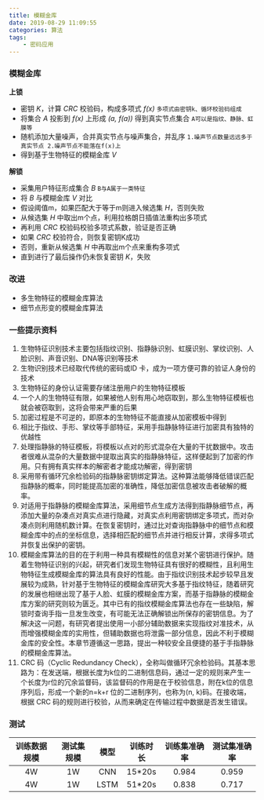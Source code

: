 ```yaml
---
title: 模糊金库
date: 2019-08-29 11:09:55
categories: 算法
tags: 
    - 密码应用
---
```


### 模糊金库

**上锁**
- 密钥 *K*，计算 *CRC* 校验码，构成多项式 *f(x)* `多项式由密钥k、循环校验码组成`
- 将集合 *A* 投影到 *f(x)* 上形成 *(a, f(a))* 得到真实节点集合 `A可以是指纹、静脉、虹膜等`
- 随机添加大量噪声，合并真实节点与噪声集合，并乱序 `1.噪声节点数量远远多于真实节点 2.噪声节点不能落在f(x)上`
- 得到基于生物特征的模糊金库 *V*

**解锁**
- 采集用户特征形成集合 *B* `B与A属于一类特征`
- 将 *B* 与模糊金库 *V* 对比
- 假设阈值m，如果匹配大于等于m则进入候选集 *H*，否则失败
- 从候选集 *H* 中取出m个点，利用拉格朗日插值法重构出多项式
- 再利用 *CRC* 校验码校验多项式系数，验证是否正确
- 如果 *CRC* 校验符合，则恢复密钥K成功
- 否则，重新从候选集 *H* 中再取出m个点来重构多项式
- 直到进行了最后操作仍未恢复密钥 *K*，失败

### 改进

- 多生物特征的模糊金库算法
- 细节点形变的模糊金库算法

### 一些提示资料

1. 生物特征识别技术主要包括指纹识别、指静脉识别、虹膜识别、掌纹识别、人脸识别、声音识别、DNA等识别等技术
1. 生物识别技术已经取代传统的密码或ID 卡，成为一项方便可靠的验证人身份的技术
2. 生物特征的身份认证需要存储注册用户的生物特征模板
2. 一个人的生物特征有限，如果被他人别有用心地窃取到，那么生物特征模板也就会被窃取到，这将会带来严重的后果
3. 加密过程是不可逆的，即原本的生物特征不能直接从加密模板中得到
2. 相比于指纹、手形、掌纹等手部特征，采用手指静脉特征进行加密具有独特的优越性
2. 处理指静脉的特征模板，将模板以点对的形式混杂在大量的干扰数据中。攻击者很难从混杂的大量数据中提取出真实的指静脉特征，这样便起到了加密的作用。只有拥有真实样本的解密者才能成功解密，得到密钥
2. 采用带有循环冗余检验码的指静脉密钥绑定算法。这种算法能够降低错误匹配指静脉的概率，同时能提高加密的准确性，降低加密信息被攻击者破解的概率。
2. 对适用于指静脉的模糊金库算法，采用细节点生成方法得到指静脉细节点，再添加大量的杂凑点对真实点进行隐藏，对真实点利用密钥绑定多项式，而对杂凑点则利用随机数计算。在恢复密钥时，通过比对查询指静脉中的细节点和模糊金库中的点的坐标信息，选择相匹配的细节点并进行相反计算，求得多项式并恢复出保护的密钥。
3. 模糊金库算法的目的在于利用一种具有模糊性的信息对某个密钥进行保护。随着生物特征识别的兴起，研究者们发现生物特征具有很好的模糊性，且利用生物特征生成模糊金库的算法具有良好的性能。由于指纹识别技术起步较早且发展较为成熟，针对基于生物特征的模糊金库研究大多基于指纹特征，随着研究的发展也相继出现了基于人脸、虹膜的模糊金库方案，而基于指静脉的模糊金库方案的研究则较为匮乏。其中已有的指纹模糊金库算法也存在一些缺陷，解锁时查询手指一旦发生改变，有可能无法正确解锁出所保存的密钥信息。为了解决这一问题，有研究者提出使用一小部分辅助数据来实现指纹对准技术，从而增强模糊金库的实用性，但辅助数据也将泄露一部分信息，因此不利于模糊金库的安全性。本章节遵循这一思路，提出一种较安全且便捷的基于手指静脉的模糊金库算法。
4. CRC 码（Cyclic Redundancy Check），全称叫做循环冗余检验码。其基本思路为：在发送端，根据长度为k位的二进制信息码，通过一定的规则来产生一个长度为r位的冗余监督码，该监督码的作用是在于校验信息，附在k位的信息序列后，形成一个新的n=k+r 位的二进制序列，也称为(n, k)码。在接收端，根据 CRC 码的规则进行校验，从而来确定在传输过程中数据是否发生错误。

### 测试

| 训练数据规模 |测试集规模 | 模型 |训练时长 | 训练集准确率 |测试集准确率|
| :---: | :---: | :---: | :---: | :---: | :---: |
| 4W | 1W | CNN | 15*20s | 0.984 | 0.959 |
| 4W | 1W | LSTM | 51*20s | 0.838 | 0.717 |